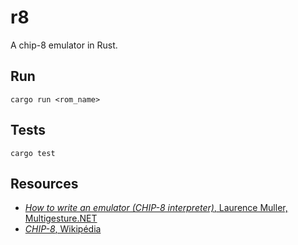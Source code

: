 # r8

A chip-8 emulator in Rust.

## Run

```shell
cargo run <rom_name>
```

## Tests

```shell
cargo test
```

## Resources

* [*How to write an emulator (CHIP-8 interpreter)*, Laurence Muller, Multigesture.NET](http://www.multigesture.net/articles/how-to-write-an-emulator-chip-8-interpreter/)
* [*CHIP-8*, Wikipédia](https://en.wikipedia.org/wiki/CHIP-8)
